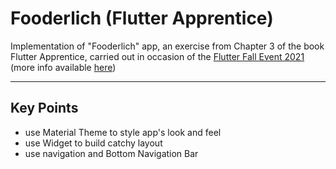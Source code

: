 # Fooderlich (Flutter Apprentice)

Implementation of "Fooderlich" app, an exercise from Chapter 3 of the book Flutter Apprentice, carried out in occasion of the [Flutter Fall Event 2021](https://www.raywenderlich.com/28198880-flutter-fall-event-2021-flutter-apprentice-faq) (more info available [here](https://flutter.dev/apprentice-giveaway))

<hr>

## Key Points

- use Material Theme to style app's look and feel
- use Widget to build catchy layout
- use navigation and Bottom Navigation Bar
